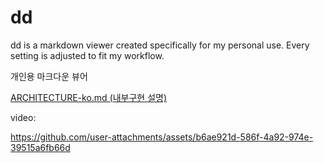 # dd
dd is a markdown viewer created specifically for my personal use.
Every setting is adjusted to fit my workflow.

개인용 마크다운 뷰어

[ARCHITECTURE-ko.md (내부구현 설명)](https://github.com/cjaewon/blob/main/ARCHITECTURE-ko.md)

video:   

https://github.com/user-attachments/assets/b6ae921d-586f-4a92-974e-39515a6fb66d
